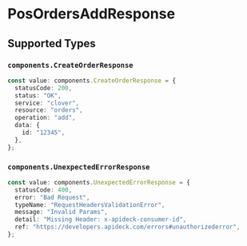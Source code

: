 # PosOrdersAddResponse


## Supported Types

### `components.CreateOrderResponse`

```typescript
const value: components.CreateOrderResponse = {
  statusCode: 200,
  status: "OK",
  service: "clover",
  resource: "orders",
  operation: "add",
  data: {
    id: "12345",
  },
};
```

### `components.UnexpectedErrorResponse`

```typescript
const value: components.UnexpectedErrorResponse = {
  statusCode: 400,
  error: "Bad Request",
  typeName: "RequestHeadersValidationError",
  message: "Invalid Params",
  detail: "Missing Header: x-apideck-consumer-id",
  ref: "https://developers.apideck.com/errors#unauthorizederror",
};
```

